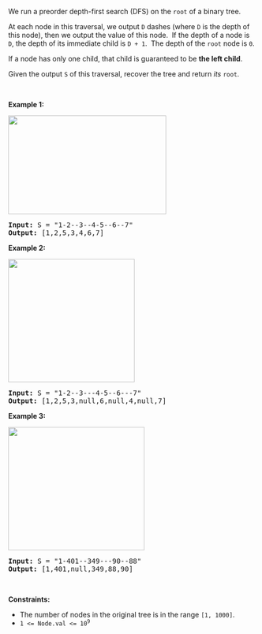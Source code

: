 We run a&nbsp;preorder&nbsp;depth-first search (DFS) on the `` root `` of a binary tree.

At each node in this traversal, we output `` D `` dashes (where `` D `` is the depth of this node), then we output the value of this node.&nbsp; If the depth of a node is `` D ``, the depth of its immediate child is `` D + 1 ``.&nbsp; The depth of the `` root `` node is `` 0 ``.

If a node has only one child, that child is guaranteed to be __the left child__.

Given the output `` S `` of this traversal, recover the tree and return _its_ `` root ``.

&nbsp;

__Example 1:__

<img alt="" src="https://assets.leetcode.com/uploads/2019/04/08/recover-a-tree-from-preorder-traversal.png" style="width: 320px; height: 200px;"/>

<pre>
<strong>Input:</strong> S = "1-2--3--4-5--6--7"
<strong>Output:</strong> [1,2,5,3,4,6,7]
</pre>

__Example 2:__

<img alt="" src="https://assets.leetcode.com/uploads/2019/04/11/screen-shot-2019-04-10-at-114101-pm.png" style="width: 256px; height: 250px;"/>

<pre>
<strong>Input:</strong> S = "1-2--3---4-5--6---7"
<strong>Output:</strong> [1,2,5,3,null,6,null,4,null,7]
</pre>

__Example 3:__

<img alt="" src="https://assets.leetcode.com/uploads/2019/04/11/screen-shot-2019-04-10-at-114955-pm.png" style="width: 276px; height: 250px;"/>

<pre>
<strong>Input:</strong> S = "1-401--349---90--88"
<strong>Output:</strong> [1,401,null,349,88,90]
</pre>

&nbsp;

__Constraints:__

*   The number of nodes in the original tree is in the range `` [1, 1000] ``.
*   <code>1 &lt;= Node.val &lt;= 10<sup>9</sup></code>